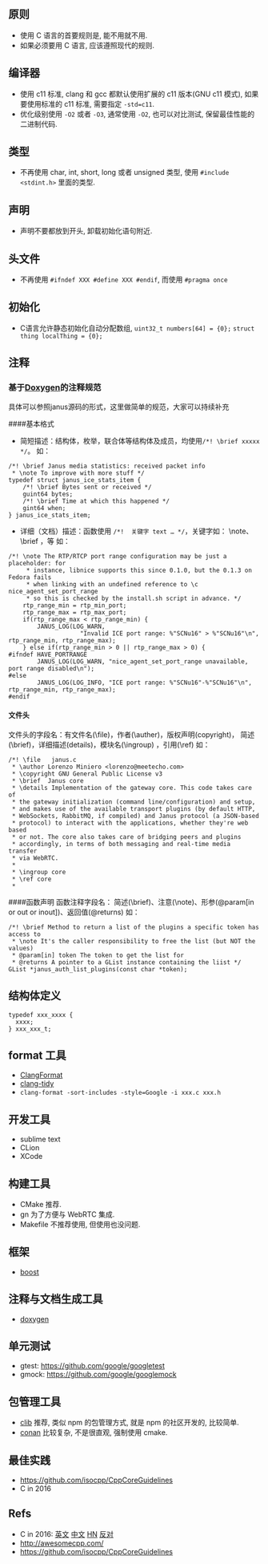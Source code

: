 ## 原则
* 使用 C 语言的首要规则是, 能不用就不用.
* 如果必须要用 C 语言, 应该遵照现代的规则.

## 编译器
* 使用 c11 标准, clang 和 gcc 都默认使用扩展的 c11 版本(GNU c11 模式), 如果要使用标准的 c11 标准, 需要指定 `-std=c11`.
* 优化级别使用 `-O2` 或者 `-O3`, 通常使用 `-O2`, 也可以对比测试, 保留最佳性能的二进制代码.

## 类型
* 不再使用 char, int, short, long 或者 unsigned 类型, 使用 `#include <stdint.h>` 里面的类型.

## 声明
* 声明不要都放到开头, 卸载初始化语句附近.

## 头文件
* 不再使用 `#ifndef XXX #define XXX #endif`, 而使用 `#pragma once`

## 初始化
* C语言允许静态初始化自动分配数组, `uint32_t numbers[64] = {0};`  `struct thing localThing = {0};`

## 注释
### 基于[Doxygen](https://zh.wikipedia.org/wiki/Doxygen)的注释规范
具体可以参照janus源码的形式，这里做简单的规范，大家可以持续补充

####基本格式
* 简短描述：结构体，枚举，联合体等结构体及成员，均使用`/*! \brief xxxxx */`。
如：
```
/*! \brief Janus media statistics: received packet info
 * \note To improve with more stuff */
typedef struct janus_ice_stats_item {
	/*! \brief Bytes sent or received */
	guint64 bytes;
	/*! \brief Time at which this happened */
	gint64 when;
} janus_ice_stats_item;
```
* 详细（文档）描述：函数使用  `/*!  关键字 text … */`，关键字如： \note、\brief  ，等
如：
```
/*! \note The RTP/RTCP port range configuration may be just a placeholder: for
	 * instance, libnice supports this since 0.1.0, but the 0.1.3 on Fedora fails
	 * when linking with an undefined reference to \c nice_agent_set_port_range 
	 * so this is checked by the install.sh script in advance. */
	rtp_range_min = rtp_min_port;
	rtp_range_max = rtp_max_port;
	if(rtp_range_max < rtp_range_min) {
		JANUS_LOG(LOG_WARN, 
                    "Invalid ICE port range: %"SCNu16" > %"SCNu16"\n", rtp_range_min, rtp_range_max);
	} else if(rtp_range_min > 0 || rtp_range_max > 0) {
#ifndef HAVE_PORTRANGE
		JANUS_LOG(LOG_WARN, "nice_agent_set_port_range unavailable, port range disabled\n");
#else
		JANUS_LOG(LOG_INFO, "ICE port range: %"SCNu16"-%"SCNu16"\n", rtp_range_min, rtp_range_max);
#endif
```

#### 文件头
文件头的字段名：有文件名(\file)，作者(\auther)，版权声明(copyright)，
简述(\brief)，详细描述(details)，模块名(\ingroup) ，引用(\ref)
如：
```
/*! \file   janus.c    
 * \author Lorenzo Miniero <lorenzo@meetecho.com>
 * \copyright GNU General Public License v3
 * \brief  Janus core
 * \details Implementation of the gateway core. This code takes care of
 * the gateway initialization (command line/configuration) and setup,
 * and makes use of the available transport plugins (by default HTTP,
 * WebSockets, RabbitMQ, if compiled) and Janus protocol (a JSON-based
 * protocol) to interact with the applications, whether they're web based
 * or not. The core also takes care of bridging peers and plugins
 * accordingly, in terms of both messaging and real-time media transfer
 * via WebRTC.
 *
 * \ingroup core
 * \ref core
 *
```

####函数声明
函数注释字段名： 简述(\brief)、注意(\note)、形参(@param[in or out or inout])、返回值(@returns)
如：
```
/*! \brief Method to return a list of the plugins a specific token has access to
 * \note It's the caller responsibility to free the list (but NOT the values)
 * @param[in] token The token to get the list for
 * @returns A pointer to a GList instance containing the liist */
GList *janus_auth_list_plugins(const char *token);
```

## 结构体定义

```
typedef xxx_xxxx {
  xxxx;
} xxx_xxx_t;
```

## format 工具
* [ClangFormat](http://clang.llvm.org/docs/ClangFormat.html)
* [clang-tidy](http://clang.llvm.org/extra/clang-tidy/)
* `clang-format -sort-includes -style=Google -i xxx.c xxx.h`

## 开发工具
* sublime text
* CLion
* XCode

## 构建工具
* CMake 推荐.
* gn 为了方便与 WebRTC 集成.
* Makefile 不推荐使用, 但使用也没问题.

## 框架
* [boost](http://www.boost.org/)

## 注释与文档生成工具
* [doxygen](http://www.stack.nl/~dimitri/doxygen/)

## 单元测试
* gtest: <https://github.com/google/googletest>
* gmock: <https://github.com/google/googlemock>

## 包管理工具
* [clib](https://github.com/clibs/clib) 推荐, 类似 npm 的包管理方式, 就是 npm 的社区开发的, 比较简单.
* [conan](https://conan.io/) 比较复杂, 不是很直观, 强制使用 cmake.

## 最佳实践
* <https://github.com/isocpp/CppCoreGuidelines>
* C in 2016

## Refs
* C in 2016: [英文](https://matt.sh/howto-c) [中文](http://www.infoq.com/cn/articles/c-language-2016) [HN](https://news.ycombinator.com/item?id=10864176) [反对](https://github.com/Keith-S-Thompson/how-to-c-response)
* <http://awesomecpp.com/>
* <https://github.com/isocpp/CppCoreGuidelines>
